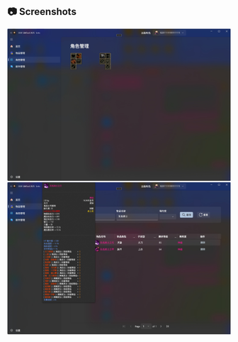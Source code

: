 
## 📷 Screenshots

![Demo App Sample](https://github.com/lostluna1/DofGMTool/blob/30d748562407057d6ce0fca65bd9adef7cee0ca6/src/DofGMTool/Assets/preview/1.png)
![Demo App Sample](https://github.com/lostluna1/DofGMTool/blob/30d748562407057d6ce0fca65bd9adef7cee0ca6/src/DofGMTool/Assets/preview/2.png)

